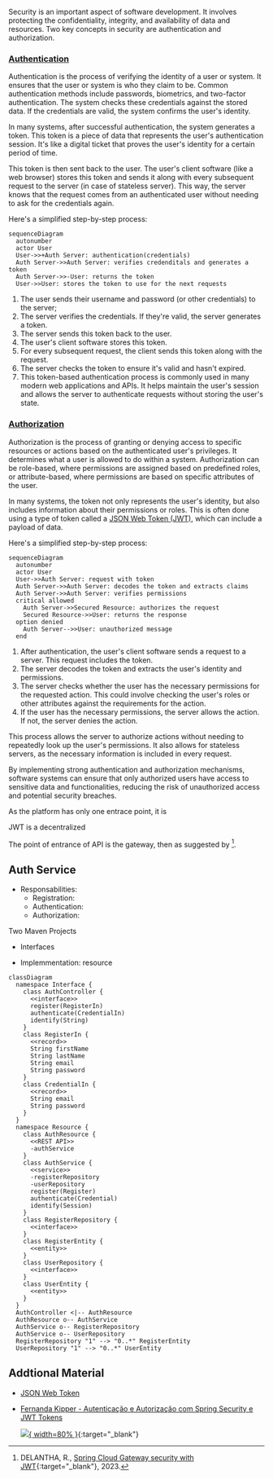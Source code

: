 
Security is an important aspect of software development. It involves protecting the confidentiality, integrity, and availability of data and resources. Two key concepts in security are authentication and authorization.

### [Authentication](#authentication)

Authentication is the process of verifying the identity of a user or system. It ensures that the user or system is who they claim to be. Common authentication methods include passwords, biometrics, and two-factor authentication. The system checks these credentials against the stored data. If the credentials are valid, the system confirms the user's identity.

In many systems, after successful authentication, the system generates a token. This token is a piece of data that represents the user's authentication session. It's like a digital ticket that proves the user's identity for a certain period of time.

This token is then sent back to the user. The user's client software (like a web browser) stores this token and sends it along with every subsequent request to the server (in case of stateless server). This way, the server knows that the request comes from an authenticated user without needing to ask for the credentials again.

Here's a simplified step-by-step process:

``` mermaid
sequenceDiagram
  autonumber
  actor User
  User->>+Auth Server: authentication(credentials)
  Auth Server->>Auth Server: verifies credenditals and generates a token
  Auth Server->>-User: returns the token
  User->>User: stores the token to use for the next requests
```

1. The user sends their username and password (or other credentials) to the server;
2. The server verifies the credentials. If they're valid, the server generates a token.
3. The server sends this token back to the user.
4. The user's client software stores this token.
5. For every subsequent request, the client sends this token along with the request.
6. The server checks the token to ensure it's valid and hasn't expired.
7. This token-based authentication process is commonly used in many modern web applications and APIs. It helps maintain the user's session and allows the server to authenticate requests without storing the user's state.

### [Authorization](#authorization)

Authorization is the process of granting or denying access to specific resources or actions based on the authenticated user's privileges. It determines what a user is allowed to do within a system. Authorization can be role-based, where permissions are assigned based on predefined roles, or attribute-based, where permissions are based on specific attributes of the user.

In many systems, the token not only represents the user's identity, but also includes information about their permissions or roles. This is often done using a type of token called a [JSON Web Token (JWT)](./jwt.md), which can include a payload of data.

Here's a simplified step-by-step process:

``` mermaid
sequenceDiagram
  autonumber
  actor User
  User->>Auth Server: request with token
  Auth Server->>Auth Server: decodes the token and extracts claims
  Auth Server->>Auth Server: verifies permissions
  critical allowed
    Auth Server->>Secured Resource: authorizes the request
    Secured Resource->>User: returns the response
  option denied
    Auth Server-->>User: unauthorized message
  end  
```

1. After authentication, the user's client software sends a request to a server. This request includes the token.
2. The server decodes the token and extracts the user's identity and permissions.
3. The server checks whether the user has the necessary permissions for the requested action. This could involve checking the user's roles or other attributes against the requirements for the action.
4. If the user has the necessary permissions, the server allows the action. If not, the server denies the action.

This process allows the server to authorize actions without needing to repeatedly look up the user's permissions. It also allows for stateless servers, as the necessary information is included in every request.

By implementing strong authentication and authorization mechanisms, software systems can ensure that only authorized users have access to sensitive data and functionalities, reducing the risk of unauthorized access and potential security breaches.


As the platform has only one entrace point, it is

JWT is a decentralized 

The point of entrance of API is the gateway, then as suggested by [^5].

## Auth Service

- Responsabilities:
    - Registration:
    - Authentication:
    - Authorization:


Two Maven Projects

- Interfaces

- Implemmentation: resource

``` mermaid
classDiagram
  namespace Interface {
    class AuthController {
      <<interface>>
      register(RegisterIn)
      authenticate(CredentialIn)
      identify(String)
    }
    class RegisterIn {
      <<record>>
      String firstName
      String lastName
      String email
      String password
    }
    class CredentialIn {
      <<record>>
      String email
      String password
    }
  }
  namespace Resource {
    class AuthResource {
      <<REST API>>
      -authService
    }
    class AuthService {
      <<service>>
      -registerRepository
      -userRepository
      register(Register)
      authenticate(Credential)
      identify(Session)
    }
    class RegisterRepository {
      <<interface>>
    }
    class RegisterEntity {
      <<entity>>
    }
    class UserRepository {
      <<interface>>
    }
    class UserEntity {
      <<entity>>
    }
  }
  AuthController <|-- AuthResource
  AuthResource o-- AuthService
  AuthService o-- RegisterRepository
  AuthService o-- UserRepository
  RegisterRepository "1" --> "0..*" RegisterEntity
  UserRepository "1" --> "0..*" UserEntity
```


## Addtional Material

- [JSON Web Token](./jwt.md)

- <a href="https://www.youtube.com/watch?v=5w-YCcOjPD0" target="_blank">Fernanda Kipper - Autenticação e Autorização com Spring Security e JWT Tokens</a></i>

    [![](https://img.youtube.com/vi/5w-YCcOjPD0/0.jpg){ width=80% }](https://www.youtube.com/watch?v=5w-YCcOjPD0){:target="_blank"}


[^5]: DELANTHA, R., [Spring Cloud Gateway security with JWT](https://medium.com/@rajithgama/spring-cloud-gateway-security-with-jwt-23045ba59b8a){:target="_blank"}, 2023.
